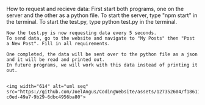 How to request and recieve data:
    First start both programs, one on the server and the other as a python file.
    To start the server, type "npm start" in the terminal.
    To start the test.py, type python test.py in the terminal.

    Now the test.py is now requesting data every 5 seconds. 
    To send data, go to the website and navigate to "My Posts" then "Post a New Post". Fill in all requirements.

    One completed, the data will be sent over to the python file as a json and it will be read and printed out.
    In future programs, we will work with this data instead of printing it out.

    
    <img width="614" alt="uml seq" src="https://github.com/JoelAngus/CodingWebsite/assets/127352604/f18611bd-c0ed-49a7-9b29-6dbc4956ba80">
